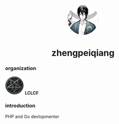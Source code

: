<p align="center">
<img alt="" src="https://raw.githubusercontent.com/zhengpeiqiang/LCLCF_origin/master/zhengpeiqiang.png" style="border-radius:50%;margin: 0 auto;" width="20%" />
</p>

<h1 align="center">
zhengpeiqiang
</h1>

### organization

<a href="https://github.com/zhengpeiqiang"><img alt="" src="https://raw.githubusercontent.com/zhengpeiqiang/LCLCF_origin/master/LCLCF_circle.png" style="width:60px;height:60px;margin: 0 auto;" /></a>
**LCLCF**

### introduction

PHP and Go devlopmenter